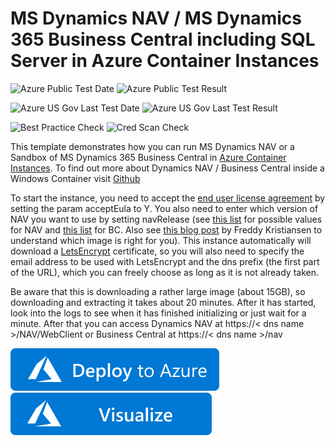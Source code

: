 # MS Dynamics NAV / MS Dynamics 365 Business Central including SQL Server in Azure Container Instances

![Azure Public Test Date](https://azurequickstartsservice.blob.core.windows.net/badges/101-aci-dynamicsnav/PublicLastTestDate.svg)
![Azure Public Test Result](https://azurequickstartsservice.blob.core.windows.net/badges/101-aci-dynamicsnav/PublicDeployment.svg)

![Azure US Gov Last Test Date](https://azurequickstartsservice.blob.core.windows.net/badges/101-aci-dynamicsnav/FairfaxLastTestDate.svg)
![Azure US Gov Last Test Result](https://azurequickstartsservice.blob.core.windows.net/badges/101-aci-dynamicsnav/FairfaxDeployment.svg)

![Best Practice Check](https://azurequickstartsservice.blob.core.windows.net/badges/101-aci-dynamicsnav/BestPracticeResult.svg)
![Cred Scan Check](https://azurequickstartsservice.blob.core.windows.net/badges/101-aci-dynamicsnav/CredScanResult.svg)

This template demonstrates how you can run MS Dynamics NAV or a Sandbox of MS Dynamics 365 Business Central in [Azure Container Instances](https://docs.microsoft.com/en-us/azure/container-instances/). To find out more about Dynamics NAV / Business Central inside a Windows Container visit [Github](https://github.com/microsoft/nav-docker)

To start the instance, you need to accept the [end user license agreement](https://go.microsoft.com/fwlink/?linkid=861843) by setting the param acceptEula to Y. You also need to enter which version of NAV you want to use by setting navRelease (see [this list](https://hub.docker.com/r/microsoft/dynamics-nav/tags/) for possible values for NAV and [this list](https://hub.docker.com/r/microsoft/bcsandbox/tags/) for BC. Also see [this blog post](https://blogs.msdn.microsoft.com/freddyk/2018/04/16/which-docker-image-is-the-right-for-you/) by Freddy Kristiansen to understand which image is right for you). This instance automatically will download a [LetsEncrypt](https://letsencrypt.org/) certificate, so you will also need to specify the email address to be used with LetsEncrypt and the dns prefix (the first part of the URL), which you can freely choose as long as it is not already taken.

Be aware that this is downloading a rather large image (about 15GB), so downloading and extracting it takes about 20 minutes. After it has started, look into the logs to see when it has finished initializing or just wait for a minute. After that you can access Dynamics NAV at https://< dns name >/NAV/WebClient or Business Central at https://< dns name >/nav

[![Deploy To Azure](https://raw.githubusercontent.com/Azure/azure-quickstart-templates/master/1-CONTRIBUTION-GUIDE/images/deploytoazure.svg?sanitize=true)](https://portal.azure.com/#create/Microsoft.Template/uri/https%3A%2F%2Fraw.githubusercontent.com%2FPatberg%2Fazure-quickstart-templates%2Fmaster%2F101-aci-dynamicsnav%2Fazuredeploy.json)  [![Visualize](https://raw.githubusercontent.com/Azure/azure-quickstart-templates/master/1-CONTRIBUTION-GUIDE/images/visualizebutton.svg?sanitize=true)](http://armviz.io/#/?load=https%3A%2F%2Fraw.githubusercontent.com%2FAzure%2Fazure-quickstart-templates%2Fmaster%2F101-aci-dynamicsnav%2Fazuredeploy.json)
    


